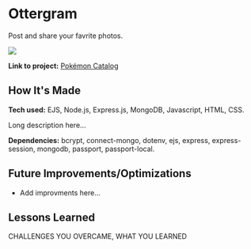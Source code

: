 # Ottergram

Post and share your favrite photos.

![](GIF)

**Link to project:** [Pokémon Catalog](URL)

## How It's Made

**Tech used:** EJS, Node.js, Express.js, MongoDB, Javascript, HTML, CSS.

Long description here...

**Dependencies:** bcrypt, connect-mongo, dotenv, ejs, express, express-session, mongodb, passport, passport-local.

## Future Improvements/Optimizations

- Add improvments here...

## Lessons Learned

CHALLENGES YOU OVERCAME, WHAT YOU LEARNED
